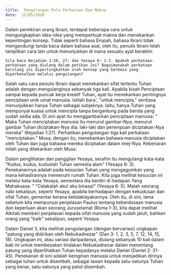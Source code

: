 ```yaml
---
title:  Pengulangan Pola Perkataan Dan Makna
date:  12/05/2020
---
```


Dalam pemikiran orang Ibrani, terdapat beberapa cara untuk mengungkapkan idea-idea yang memperkuat makna dan menekankan kepentingan konsep. Tidak seperti bahasa Eropah, bahasa Ibrani tidak mengandungi tanda baca dalam bahasa asal, oleh itu, penulis Ibrani  telah tampilkan cara lain untuk menunjukkan di mana sesuatu ayat berakhir.

`Sila baca Kejadian 1:26, 27; dan Yesaya 6: 1-3. Apakah perkataan-perkataan yang diulang dalam petikan ini? Bagaimanakah perkataan berulang ini dipertingkatkan oleh konsep yang berbeza yang diperkenalkan melalui pengulangan?`

Salah satu cara penulis Ibrani dapat menekankan    sifat tertentu Tuhan adalah dengan mengulanginya sebanyak tiga kali. Apabila kisah Penciptaan sampai kepada puncak kerja kreatif Tuhan, ayat itu menekankan pentingnya penciptaan unik umat manusia. Istilah bara', "untuk mencipta," sentiasa menunjukkan hanya Tuhan sebagai subjeknya. Iaitu, hanya Tuhan yang mempunyai kuasa untuk mencipta tanpa bergantung pada benda yang sudah sedia ada. Di sini ayat itu menggambarkan penciptaan manusia: " Maka Tuhan menciptakan manusia itu menurut gambar-Nya, menurut gambar Tuhan diciptakan-Nya dia; laki-laki dan perempuan diciptakan-Nya mereka" (Kejadian 1:27). Perhatikan pengulangan tiga kali perkataan "menciptakan." Musa, dengan itu, menekankan bahawa manusia diciptakan oleh Tuhan dan juga  bahawa mereka diciptakan dalam imej-Nya. Kebenaran inilah yang ditekankan oleh Musa.

Dalam penglihatan dan panggilan Yesaya, serafim itu mengulangi kata-kata "Kudus, kudus, kuduslah Tuhan semesta alam" (Yesaya 6: 3). Penekanannya adalah pada kesucian Tuhan yang mengagumkan yang mana kehadirannya memenuhi rumah Tuhan. Kita juga melihat kesucian ini melalui kata-kata Yesaya, sementara dia berdiri di hadapan Yang Mahakuasa: " "Celakalah aku! aku binasa!" (Yesaya 6: 5). Malah seorang nabi sekalipun, seperti Yesaya, apabila berhadapan dengan kekudusan dan sifat Tuhan, gementar kerana ketidaklayakannya. Oleh itu, di sini, lama sebelum kita mempunyai penjelasan Paulus tentang keberdosaan manusia dan keperluan akan seorang Juruselamat (Roma 1-3), kita dapat melihat Alkitab memberi penjelasan kepada sifat manusia yang sudah jatuh, bahkan orang yang "baik" sekalipun, seperti Yesaya.

Dalam Daniel 3, kita melihat pengulangan (dengan bervariasi) ungkapan "patung yang didirikan oleh Nebukadnezar" (Dan 3: 1, 2, 3, 5, 7, 12, 14, 15, 18). Ungkapan ini, atau variasi daripadanya, diulang sebanyak 10 kali dalam bab ini untuk membezakan tindakan Nebukadnezar dalam menentang patung yang diperlihatkan Tuhan kepadanya melalui Daniel (Daniel 2: 31-45). Penekanan di sini adalah keinginan manusia untuk menjadikan dirinya sebagai tuhan untuk disembah, sebagai lawan kepada satu-satunya Tuhan yang benar, satu-satunya yang patut disembah.